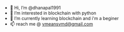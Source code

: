 - 👋 Hi, I’m @dhanapal1991
- 👀 I’m interested in blockchain with python
- 🌱 I’m currently learning blockchain and i'm a beginer
- 📫 reach me @ vmeansvmd@gmail.com

<!---
dhanapal1991/dhanapal1991 is a ✨ special ✨ repository because its `README.md` (this file) appears on your GitHub profile.
You can click the Preview link to take a look at your changes.
--->
